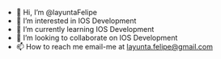 - 👋 Hi, I’m @layuntaFelipe
- 👀 I’m interested in IOS Development
- 🌱 I’m currently learning IOS Development
- 💞️ I’m looking to collaborate on IOS Development
- 📫 How to reach me email-me at layunta.felipe@gmail.com

<!---
layuntaFelipe/layuntaFelipe is a ✨ special ✨ repository because its `README.md` (this file) appears on your GitHub profile.
You can click the Preview link to take a look at your changes.
--->
